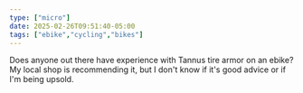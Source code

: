 ```yaml
---
type: ["micro"]
date: 2025-02-26T09:51:40-05:00
tags: ["ebike","cycling","bikes"]
---
```

Does anyone out there have experience with Tannus tire armor on an ebike? My local shop is recommending it, but I don't know if it's good advice or if I'm being upsold.
